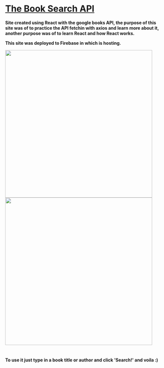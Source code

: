  # <a href="https://thebooksearchapp.web.app" >The Book Search API</a>



<b>Site created using React with the google books API, the purpose of this site was of to practice the API fetchin with axios and learn more about it, another purpose was of to learn React and how 
React works.
  <p>This site was deployed to Firebase in which is hosting.</p></b>

<div>
    <img src="https://raw.githack.com/riannbarbosa/booksearchAPI/main/src/img/photo1.png" width="470vw" >
    <img src="https://raw.githack.com/riannbarbosa/booksearchAPI/main/src/img/Photo2.png" width="470vw" >
</div>
 
 #
 
 <b>To use it just type in a book title or author and click 'Search!' and voila :)</b>

